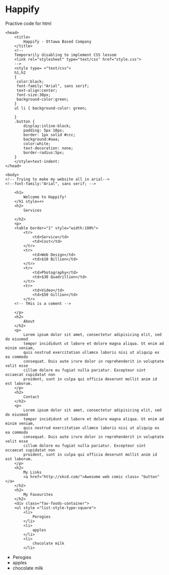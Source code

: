 Happify
=======

Practive code for html
<html> 

	<head>
		<title>
			Happify - Ottawa Based Company
		</title>
		<!--
		Temporarily disabling to implement CSS lessom
		<link rel="stylesheet" type="text/css" href="style.css">
		-->
		<style type= <"text/css">
		h1,h2
		{ 
		 color:black;
		 font-family:"Arial", sans serif;
		 text-align:center;
		 font-size:30px;
		 background-color:green;
		} 
		ul li { background-color: green;

		}
		.button {
			display:inline-block;
			padding: 5px 10px;
			border: 1px solid #ccc;
			background:#aaa;
			color:white;
			text-decoration: none;
			border-radius:5px;
		}
		</style>text-indent: 
	</head>

	<body>
	<!-- Trying to make my website all in arial-->	
	<!--font-family:"Arial", sans serif; -->

		<h1>
			Welcome to Happify!
		</h1 style=+>
		<h2>
			Services

		</h2>
		<p>
		<table border="1" style="width:100%">
			<tr>
				<td>Service</td>
				<td>Cost</td>
			</tr>
			<tr>
				<td>Web Design</td>
				<td>$10 Billion</td>
			</tr>
			<tr>
				<td>Photography</td>
				<td>$30 Quadrillion</td>
			</tr>			
			<tr>
				<td>Video</td>
				<td>$50 Gillion</td>
			</tr>
		<!-- THis is a coment -->
		
		</p>
		<h2>
			About
		</h2>
		<p>
			Lorem ipsum dolor sit amet, consectetur adipisicing elit, sed do eiusmod
			tempor incididunt ut labore et dolore magna aliqua. Ut enim ad minim veniam,
			quis nostrud exercitation ullamco laboris nisi ut aliquip ex ea commodo
			consequat. Duis aute irure dolor in reprehenderit in voluptate velit esse
			cillum dolore eu fugiat nulla pariatur. Excepteur sint occaecat cupidatat non
			proident, sunt in culpa qui officia deserunt mollit anim id est laborum.
		</p>
		<h2>
			Contact
		</h2>
		<p>
			Lorem ipsum dolor sit amet, consectetur adipisicing elit, sed do eiusmod
			tempor incididunt ut labore et dolore magna aliqua. Ut enim ad minim veniam,
			quis nostrud exercitation ullamco laboris nisi ut aliquip ex ea commodo
			consequat. Duis aute irure dolor in reprehenderit in voluptate velit esse
			cillum dolore eu fugiat nulla pariatur. Excepteur sint occaecat cupidatat non
			proident, sunt in culpa qui officia deserunt mollit anim id est laborum.
		</p>
		<h2>
			My Links
			<a href="http://xkcd.com/">Awesome web comic class= "button"</a>
		</h2>
		<h2>
			My Favourites
		</h2>
		<div class="fav-foods-container">
		<ul style ="list-style-type:square">
			<li>
				Perogies	
			</li>
			<li>
				apples
			</li>
			<li>
				chocolate milk
			</li>
</ul>
</div>
<ul style ="list-style-type:square">
			<li>
				Perogies	
			</li>
			<li>
				apples
			</li>
			<li>
				chocolate milk
			</li>
</ul>
		

</html>

